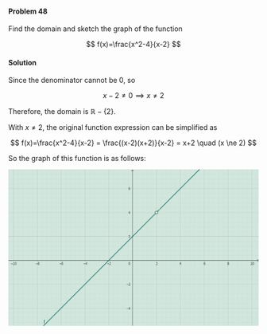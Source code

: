 <div class="alert alert-warning" role="alert">
<h4 class="alert-heading">Problem 48</h4>

Find the domain and sketch the graph of the function 

$$
f(x)=\frac{x^2-4}{x-2}
$$

</div>

<div class="alert alert-success" role="alert">
<h4 class="alert-heading">Solution</h4>

Since the denominator cannot be $0$, so 

$$ x-2 \ne 0 \implies x \ne 2$$

Therefore, the domain is $\mathbb{R}-\{2\}$.

With $x \ne 2$, the original function expression can be simplified as

$$
f(x)=\frac{x^2-4}{x-2} = \frac{(x-2)(x+2)}{x-2} = x+2 \quad (x \ne 2)
$$

So the graph of this function is as follows:

![](_media/graph6.png)

</div>

